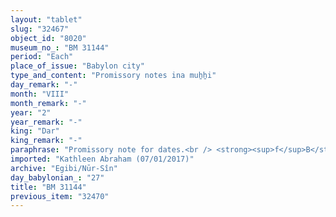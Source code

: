 ```yaml
---
layout: "tablet"
slug: "32467"
object_id: "8020"
museum_no_: "BM 31144"
period: "Each"
place_of_issue: "Babylon city"
type_and_content: "Promissory notes ina muẖẖi"
day_remark: "-"
month: "VIII"
month_remark: "-"
year: "2"
year_remark: "-"
king: "Dar"
king_remark: "-"
paraphrase: "Promissory note for dates.<br /> <strong><sup>f</sup>B</strong> owes 7;3.1 kor of dates to <strong>A</strong>, to be delivered in its full amount (gamru) and in one instalment on the 4th of Kislīm (IX) to the creditor&#39;s house. The dates are part of an exchange deal. Witnesses.<br /> <br /> <strong>A</strong> = Ṭabtu-ṣilli-Bēl/Nab&ucirc;-ana-alia; <strong><sup>f</sup>B</strong> = <sup>f</sup>Ishunnutu/&Scaron;irku&nbsp;"
imported: "Kathleen Abraham (07/01/2017)"
archive: "Egibi/Nūr-Sîn"
day_babylonian_: "27"
title: "BM 31144"
previous_item: "32470"
---
```

